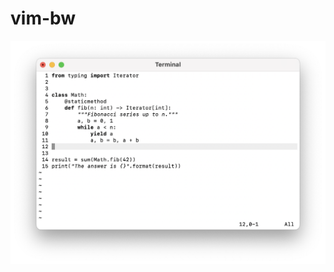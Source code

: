# vim-bw

![Screenshot in terminal](https://raw.githubusercontent.com/wesbarnett/vim-bw/main/screenshot.png)

